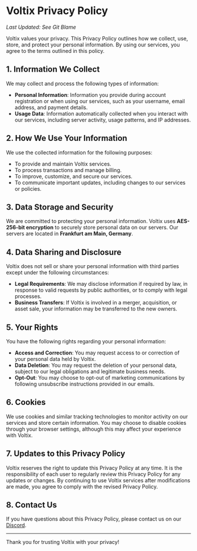 # Voltix Privacy Policy

_Last Updated: See Git Blame_

Voltix values your privacy. This Privacy Policy outlines how we collect, use, store, and protect your personal information. By using our services, you agree to the terms outlined in this policy.

## 1. Information We Collect

We may collect and process the following types of information:

- **Personal Information**: Information you provide during account registration or when using our services, such as your username, email address, and payment details.
- **Usage Data**: Information automatically collected when you interact with our services, including server activity, usage patterns, and IP addresses.

## 2. How We Use Your Information

We use the collected information for the following purposes:

- To provide and maintain Voltix services.
- To process transactions and manage billing.
- To improve, customize, and secure our services.
- To communicate important updates, including changes to our services or policies.

## 3. Data Storage and Security

We are committed to protecting your personal information. Voltix uses **AES-256-bit encryption** to securely store personal data on our servers. Our servers are located in **Frankfurt am Main, Germany**.

## 4. Data Sharing and Disclosure

Voltix does not sell or share your personal information with third parties except under the following circumstances:

- **Legal Requirements**: We may disclose information if required by law, in response to valid requests by public authorities, or to comply with legal processes.
- **Business Transfers**: If Voltix is involved in a merger, acquisition, or asset sale, your information may be transferred to the new owners.

## 5. Your Rights

You have the following rights regarding your personal information:

- **Access and Correction**: You may request access to or correction of your personal data held by Voltix.
- **Data Deletion**: You may request the deletion of your personal data, subject to our legal obligations and legitimate business needs.
- **Opt-Out**: You may choose to opt-out of marketing communications by following unsubscribe instructions provided in our emails.

## 6. Cookies

We use cookies and similar tracking technologies to monitor activity on our services and store certain information. You may choose to disable cookies through your browser settings, although this may affect your experience with Voltix.

## 7. Updates to this Privacy Policy

Voltix reserves the right to update this Privacy Policy at any time. It is the responsibility of each user to regularly review this Privacy Policy for any updates or changes. By continuing to use Voltix services after modifications are made, you agree to comply with the revised Privacy Policy.

## 8. Contact Us

If you have questions about this Privacy Policy, please contact us on our [Discord](https://discord.gg/GQcwC3FUGA).

---

Thank you for trusting Voltix with your privacy!
